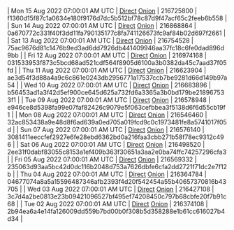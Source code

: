 | Mon 15 Aug 2022 07:00:01 AM UTC | [Direct](https://oshi.at/riPL) [Onion](http://5ety7tpkim5me6eszuwcje7bmy25pbtrjtue7zkqqgziljwqy3rrikqd.onion/riPL) | 216725800 | f1360d15f87c1a0634e180f9176d7dc5b512bf78c87d9f47acf65c2feeb6b558 | 
| Sun 14 Aug 2022 07:00:01 AM UTC | [Direct](https://oshi.at/HAza) [Onion](http://5ety7tpkim5me6eszuwcje7bmy25pbtrjtue7zkqqgziljwqy3rrikqd.onion/HAza) | 216868864 | 0a670772c331f40f3dd11fa790135177c8fa741126673fc9af84b02d697f2661 | 
| Sat 13 Aug 2022 07:00:01 AM UTC | [Direct](https://oshi.at/NASM) [Onion](http://5ety7tpkim5me6eszuwcje7bmy25pbtrjtue7zkqqgziljwqy3rrikqd.onion/NASM) | 216754528 | 75ac9676d81c1476b9ed3ad6dd7926db441409946aa37fc18c6fe0dad896d9bb | 
| Fri 12 Aug 2022 07:00:01 AM UTC | [Direct](https://oshi.at/qTKE) [Onion](http://5ety7tpkim5me6eszuwcje7bmy25pbtrjtue7zkqqgziljwqy3rrikqd.onion/qTKE) | 216974168 | 031533953f873c5bcd68ad521cdf564f8905d6100a3b0382da45c7aad37f05fd | 
| Thu 11 Aug 2022 07:00:01 AM UTC | [Direct](https://oshi.at/DrHM) [Onion](http://5ety7tpkim5me6eszuwcje7bmy25pbtrjtue7zkqqgziljwqy3rrikqd.onion/DrHM) | 216623904 | ae3d54f3d88a4a9c6c861e0243db2956771a17537ccb7be9281d66d149b97a54 | 
| Wed 10 Aug 2022 07:00:01 AM UTC | [Direct](https://oshi.at/ABZY) [Onion](http://5ety7tpkim5me6eszuwcje7bmy25pbtrjtue7zkqqgziljwqy3rrikqd.onion/ABZY) | 216683896 | b56453ad1a3f42d5ef900ce645d625a732fd6a3365a3b0bd179be218967533f1 | 
| Tue 09 Aug 2022 07:00:01 AM UTC | [Direct](https://oshi.at/tGZv) [Onion](http://5ety7tpkim5me6eszuwcje7bmy25pbtrjtue7zkqqgziljwqy3rrikqd.onion/tGZv) | 216578948 | e946ce8d5398fa99e07faf82426c9079e5f063cefbbea3f5138d6f6d55cb19f1 | 
| Mon 08 Aug 2022 07:00:01 AM UTC | [Direct](https://oshi.at/iHdk) [Onion](http://5ety7tpkim5me6eszuwcje7bmy25pbtrjtue7zkqqgziljwqy3rrikqd.onion/iHdk) | 216546460 | 32ac853438a9e48d8f6ad639a0ed705a019fcd9c0c1973481fe8a5741017f05d | 
| Sun 07 Aug 2022 07:00:01 AM UTC | [Direct](https://oshi.at/owRC) [Onion](http://5ety7tpkim5me6eszuwcje7bmy25pbtrjtue7zkqqgziljwqy3rrikqd.onion/owRC) | 216576140 | 3081411eeccfef2927e6fe28ebd6362bd0a216faa3cbb271b58f78ec9312c496 | 
| Sat 06 Aug 2022 07:00:01 AM UTC | [Direct](https://oshi.at/XkND) [Onion](http://5ety7tpkim5me6eszuwcje7bmy25pbtrjtue7zkqqgziljwqy3rrikqd.onion/XkND) | 216498520 | 2ee31f0dabf83055c8153a1ef409b363f30651a3aa2e0ba74ffc74257296cfa3 | 
| Fri 05 Aug 2022 07:00:01 AM UTC | [Direct](https://oshi.at/prVh) [Onion](http://5ety7tpkim5me6eszuwcje7bmy25pbtrjtue7zkqqgziljwqy3rrikqd.onion/prVh) | 216569332 | 235063d93aa5bc42d0dc116b2048d753a7626dbfe6cfa2dd2721f71dc2e7f12b | 
| Thu 04 Aug 2022 07:00:01 AM UTC | [Direct](https://oshi.at/ogXW) [Onion](http://5ety7tpkim5me6eszuwcje7bmy25pbtrjtue7zkqqgziljwqy3rrikqd.onion/ogXW) | 216364784 | 04677074a8a5a15596487346afb2393f4d20f542454a55b40657370816b43705 | 
| Wed 03 Aug 2022 07:00:01 AM UTC | [Direct](https://oshi.at/EeXQ) [Onion](http://5ety7tpkim5me6eszuwcje7bmy25pbtrjtue7zkqqgziljwqy3rrikqd.onion/EeXQ) | 216427108 | 3c7d4a2be0813e23b09421096527bf495ef74208450c797b68cbfe20f7b91c68 | 
| Tue 02 Aug 2022 07:00:01 AM UTC | [Direct](https://oshi.at/NKZN) [Onion](http://5ety7tpkim5me6eszuwcje7bmy25pbtrjtue7zkqqgziljwqy3rrikqd.onion/NKZN) | 216374108 | 2b94ea6a4e14fa126009dd559b7bd00b0f308b5d358288e1b61cc616027b4d34 | 
